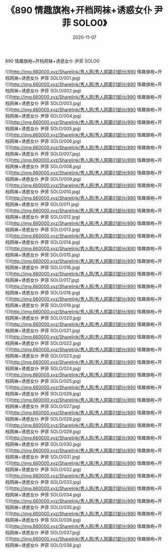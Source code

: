 ﻿---
layout: post
title:  《890 情趣旗袍+开档网袜+诱惑女仆 尹菲 SOLO0》
date:   2020-11-07
img: http://img.660000.xyz/Sharelink/秀人网/秀人网第01部分/890 情趣旗袍+开档网袜+诱惑女仆 尹菲 SOLO0/000.jpg
categories: [美女, 清纯, 唯美]
---

890 情趣旗袍+开档网袜+诱惑女仆 尹菲 SOLO0

  ![](http://img.660000.xyz/Sharelink/秀人网/秀人网第01部分/890 情趣旗袍+开档网袜+诱惑女仆 尹菲 SOLO/001.jpg) <br> ![](http://img.660000.xyz/Sharelink/秀人网/秀人网第01部分/890 情趣旗袍+开档网袜+诱惑女仆 尹菲 SOLO/002.jpg) <br> ![](http://img.660000.xyz/Sharelink/秀人网/秀人网第01部分/890 情趣旗袍+开档网袜+诱惑女仆 尹菲 SOLO/003.jpg) <br> ![](http://img.660000.xyz/Sharelink/秀人网/秀人网第01部分/890 情趣旗袍+开档网袜+诱惑女仆 尹菲 SOLO/004.jpg) <br> ![](http://img.660000.xyz/Sharelink/秀人网/秀人网第01部分/890 情趣旗袍+开档网袜+诱惑女仆 尹菲 SOLO/005.jpg) <br> ![](http://img.660000.xyz/Sharelink/秀人网/秀人网第01部分/890 情趣旗袍+开档网袜+诱惑女仆 尹菲 SOLO/006.jpg) <br> ![](http://img.660000.xyz/Sharelink/秀人网/秀人网第01部分/890 情趣旗袍+开档网袜+诱惑女仆 尹菲 SOLO/007.jpg) <br> ![](http://img.660000.xyz/Sharelink/秀人网/秀人网第01部分/890 情趣旗袍+开档网袜+诱惑女仆 尹菲 SOLO/008.jpg) <br> ![](http://img.660000.xyz/Sharelink/秀人网/秀人网第01部分/890 情趣旗袍+开档网袜+诱惑女仆 尹菲 SOLO/009.jpg) <br> ![](http://img.660000.xyz/Sharelink/秀人网/秀人网第01部分/890 情趣旗袍+开档网袜+诱惑女仆 尹菲 SOLO/010.jpg) <br> ![](http://img.660000.xyz/Sharelink/秀人网/秀人网第01部分/890 情趣旗袍+开档网袜+诱惑女仆 尹菲 SOLO/011.jpg) <br> ![](http://img.660000.xyz/Sharelink/秀人网/秀人网第01部分/890 情趣旗袍+开档网袜+诱惑女仆 尹菲 SOLO/012.jpg) <br> ![](http://img.660000.xyz/Sharelink/秀人网/秀人网第01部分/890 情趣旗袍+开档网袜+诱惑女仆 尹菲 SOLO/013.jpg) <br> ![](http://img.660000.xyz/Sharelink/秀人网/秀人网第01部分/890 情趣旗袍+开档网袜+诱惑女仆 尹菲 SOLO/014.jpg) <br> ![](http://img.660000.xyz/Sharelink/秀人网/秀人网第01部分/890 情趣旗袍+开档网袜+诱惑女仆 尹菲 SOLO/015.jpg) <br> ![](http://img.660000.xyz/Sharelink/秀人网/秀人网第01部分/890 情趣旗袍+开档网袜+诱惑女仆 尹菲 SOLO/016.jpg) <br> ![](http://img.660000.xyz/Sharelink/秀人网/秀人网第01部分/890 情趣旗袍+开档网袜+诱惑女仆 尹菲 SOLO/017.jpg) <br> ![](http://img.660000.xyz/Sharelink/秀人网/秀人网第01部分/890 情趣旗袍+开档网袜+诱惑女仆 尹菲 SOLO/018.jpg) <br> ![](http://img.660000.xyz/Sharelink/秀人网/秀人网第01部分/890 情趣旗袍+开档网袜+诱惑女仆 尹菲 SOLO/019.jpg) <br> ![](http://img.660000.xyz/Sharelink/秀人网/秀人网第01部分/890 情趣旗袍+开档网袜+诱惑女仆 尹菲 SOLO/020.jpg) <br> ![](http://img.660000.xyz/Sharelink/秀人网/秀人网第01部分/890 情趣旗袍+开档网袜+诱惑女仆 尹菲 SOLO/021.jpg) <br> ![](http://img.660000.xyz/Sharelink/秀人网/秀人网第01部分/890 情趣旗袍+开档网袜+诱惑女仆 尹菲 SOLO/022.jpg) <br> ![](http://img.660000.xyz/Sharelink/秀人网/秀人网第01部分/890 情趣旗袍+开档网袜+诱惑女仆 尹菲 SOLO/023.jpg) <br> ![](http://img.660000.xyz/Sharelink/秀人网/秀人网第01部分/890 情趣旗袍+开档网袜+诱惑女仆 尹菲 SOLO/024.jpg) <br> ![](http://img.660000.xyz/Sharelink/秀人网/秀人网第01部分/890 情趣旗袍+开档网袜+诱惑女仆 尹菲 SOLO/025.jpg) <br> ![](http://img.660000.xyz/Sharelink/秀人网/秀人网第01部分/890 情趣旗袍+开档网袜+诱惑女仆 尹菲 SOLO/026.jpg) <br> ![](http://img.660000.xyz/Sharelink/秀人网/秀人网第01部分/890 情趣旗袍+开档网袜+诱惑女仆 尹菲 SOLO/027.jpg) <br> ![](http://img.660000.xyz/Sharelink/秀人网/秀人网第01部分/890 情趣旗袍+开档网袜+诱惑女仆 尹菲 SOLO/028.jpg) <br> ![](http://img.660000.xyz/Sharelink/秀人网/秀人网第01部分/890 情趣旗袍+开档网袜+诱惑女仆 尹菲 SOLO/029.jpg) <br> ![](http://img.660000.xyz/Sharelink/秀人网/秀人网第01部分/890 情趣旗袍+开档网袜+诱惑女仆 尹菲 SOLO/030.jpg) <br> ![](http://img.660000.xyz/Sharelink/秀人网/秀人网第01部分/890 情趣旗袍+开档网袜+诱惑女仆 尹菲 SOLO/031.jpg) <br> ![](http://img.660000.xyz/Sharelink/秀人网/秀人网第01部分/890 情趣旗袍+开档网袜+诱惑女仆 尹菲 SOLO/032.jpg) <br> ![](http://img.660000.xyz/Sharelink/秀人网/秀人网第01部分/890 情趣旗袍+开档网袜+诱惑女仆 尹菲 SOLO/033.jpg) <br> ![](http://img.660000.xyz/Sharelink/秀人网/秀人网第01部分/890 情趣旗袍+开档网袜+诱惑女仆 尹菲 SOLO/034.jpg) <br> ![](http://img.660000.xyz/Sharelink/秀人网/秀人网第01部分/890 情趣旗袍+开档网袜+诱惑女仆 尹菲 SOLO/035.jpg) <br> ![](http://img.660000.xyz/Sharelink/秀人网/秀人网第01部分/890 情趣旗袍+开档网袜+诱惑女仆 尹菲 SOLO/036.jpg) <br> ![](http://img.660000.xyz/Sharelink/秀人网/秀人网第01部分/890 情趣旗袍+开档网袜+诱惑女仆 尹菲 SOLO/037.jpg) <br> ![](http://img.660000.xyz/Sharelink/秀人网/秀人网第01部分/890 情趣旗袍+开档网袜+诱惑女仆 尹菲 SOLO/038.jpg) <br>